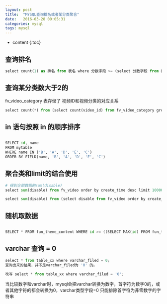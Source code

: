 ```yaml
---
layout: post
title:  "MYSQL查询排名或者某分类聚合"
date:   2016-03-28 09:05:31
categories: mysql
tags: mysql
---
```


* content
{:toc}

## 查询排名

```python
select count(1) as 排名 from 表名 where 分数字段 >= (select 分数字段 from 表名 where 姓名字段 = '用户名')
```

## 查询某分类数大于2的

fv_video_category 表存储了 视频ID和视频分类的对应关系

```python
select count(*) from (select count(video_id) from fv_video_category group by video_id having count(video_id) > 0) as cnt ;
```

## in 语句按照 in 的顺序排序

```python

SELECT id, name
FROM mytable
WHERE name IN ('B', 'A', 'D', 'E', 'C')
ORDER BY FIELD(name, 'B', 'A', 'D', 'E', 'C')

```

## 聚合类和limit的结合使用

```python
# 得到全部数据的sum(disable)
select sum(disable) from fv_video order by create_time desc limit 100000;

select sum(disable) from (select disable from fv_video order by create_time desc limit 100000) a;
```

## 随机取数据

```python

SELECT * FROM fun_theme_content WHERE id >= ((SELECT MAX(id) FROM fun_theme_content)-(SELECT MIN(id) FROM fun_theme_content)) * RAND() + (SELECT MIN(id) FROM fun_theme_content)  LIMIT 10;

```

## varchar 查询 = 0

```python
select * from table_xx where varchar_filed = 0;
查询出来的结果，并不是varchar_filed为 '0' 的。

改写 select * from table_xx where varchar_filed = '0';
```

当比较数字和varchar时，mysql会把varchar转换为数字，首字符为数字0的，或者其他字符的都会转换为0，varchar类型字段=0 只能排除首字符为非零数字的字符串




